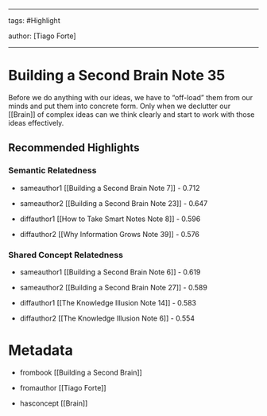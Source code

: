 




---

tags: #Highlight

author: [Tiago Forte]

---
# Building a Second Brain Note 35




Before we do anything with our ideas, we have to “off-load” them from our minds and put them into concrete form. Only when we declutter our  [[Brain]]  of complex ideas can we think clearly and start to work with those ideas effectively.


## Recommended Highlights

### Semantic Relatedness


- sameauthor1 [[Building a Second Brain Note 7]] - 0.712

- sameauthor2 [[Building a Second Brain Note 23]] - 0.647

- diffauthor1 [[How to Take Smart Notes Note 8]] - 0.596

- diffauthor2 [[Why Information Grows Note 39]] - 0.576
### Shared Concept Relatedness


- sameauthor1 [[Building a Second Brain Note 6]] - 0.619

- sameauthor2 [[Building a Second Brain Note 27]] - 0.589

- diffauthor1 [[The Knowledge Illusion Note 14]] - 0.583

- diffauthor2 [[The Knowledge Illusion Note 6]] - 0.554
# Metadata


- frombook [[Building a Second Brain]]

- fromauthor [[Tiago Forte]]

- hasconcept [[Brain]]